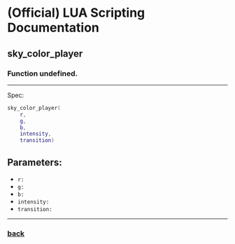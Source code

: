 
# (Official) LUA Scripting Documentation

## sky_color_player

### Function undefined.
___
Spec:
```lua
sky_color_player(
	r,
	g,
	b,
	intensity,
	transition)
```
## Parameters:
- `r:` 
- `g:` 
- `b:` 
- `intensity:` 
- `transition:` 

___
### [back](../other)
